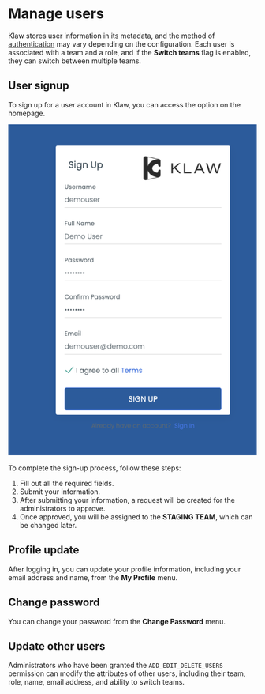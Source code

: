 # Manage users

Klaw stores user information in its metadata, and the method of
[authentication](./authentication) may
vary depending on the configuration. Each user is associated with a team
and a role, and if the **Switch teams** flag is enabled, they can switch
between multiple teams.

## User signup

To sign up for a user account in Klaw, you can access the option on the
homepage.

![image](../../static/images/users/SignUp.png)

To complete the sign-up process, follow these steps:

1.  Fill out all the required fields.
2.  Submit your information.
3.  After submitting your information, a request will be created for the
    administrators to approve.
4.  Once approved, you will be assigned to the **STAGING TEAM**, which
    can be changed later.

## Profile update

After logging in, you can update your profile information, including
your email address and name, from the **My Profile** menu.

## Change password

You can change your password from the **Change Password** menu.

## Update other users

Administrators who have been granted the `ADD_EDIT_DELETE_USERS`
permission can modify the attributes of other users, including their
team, role, name, email address, and ability to switch teams.
